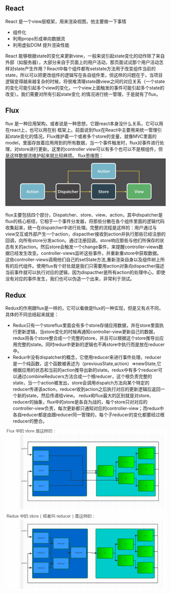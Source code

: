 ## React
React 是一个view层框架，用来渲染视图，他主要做一下事情
 - 组件化
 - 利用props形成单向数据流
 - 利用虚拟DOM 提升渲染性能

React 能够根据state的变化来更新view，一般来说引起state变化的动作除了来自外部（如服务器），大部分来自于页面上的用户活动，那页面试试那个用户活动怎样对state产生作用？React中每个组件都有setstate方法用于改变组件当前的state，所以可以把更改组件的逻辑写在各自组件里，但这样的问题在于，当项目逻辑变得越来越复杂的时候，将很难清理state跟view之间的对应关系（一个state的变化可能引起多个view的变化，一个view上面触发的事件可能引起多个state的改变）。我们需要对所有引起state变化 的情况进行统一管理，于是就有了flux。

## Flux
  flux 是一种应用架构，或者说是一种思想，它跟react本身没什么关系，它可以用在react上，也可以用在别
框架上。前面说到flux在React中主要用来统一管理引起state变化的情况。Flux维护着一个或者多个store的变量，就像MVC里面的model，里面存放着应用用到的所有数据，当一个事件触发时，flux对事件进行处理，对store进行更新。这里的controller view可以有多个也可以不是根组件，但是这样数据流维护起来就比较麻烦。
flux思维图：
 ![](flux.png)

  flux主要包括四个部分，Dispatcher、store、view、action，其中dispatcher是flux的核心枢纽，它相于一个事件分发器，将那些分散在各个组件里面的逻辑代码收集起来，统一在dispatcher中进行处理。完整的流程是这样的：用户通过与view交互或外部产生一个action，dispacther接收到action并执行那些已经注册的回调，向所有store分发action。通过注册回调，store响应那些与他们所保存的状态有关的action。然后store会触发一个change事件，来提醒controller-views数据已经发生改变。controller-views监听这些事件，并重新重store中获取数据。这些controller-views调用他们自己的setState方法,重新渲染自身以及组件树上所有的后代组件。使用flux有个好处就是我们只需要用action对象向dispacther描述当前事件就可以执行对应的逻辑，因为dispacther是所有action的处理中心，即使没有对应的事件发生，我们也可以伪造一个出来，非常利于测试。

## Redux
  Redux的作用跟flux是一样的，它可以看做是flux的一种实现，但是又有点不同，具体的不同总结起来就是：
- Redux只有一个storeflux里面会有多个store存储应用数据，并在store里面执行更新逻辑，当store变化的时候再通知controller-view更新自己的数据，redux将各个store整合成一个完整的store，并且可以根据这个store推导出应用完整的state。同时redux中更新的逻辑也不再store中执行而是放在reducer中。
- Redux中没有dispatcher的概念，它使用reducer来进行事件处理，reducer是一个纯函数，这个函数被表述为（previousState,action）=>newState,它根据应用的状态和当前的action推导出新的state。redux中有多个reducer可以通过combineReducers方法合成一个根reducer，这个根负责完整的state，当一个action被发出，store会调用dispatch方法向某个特定的reducer传递该action，reducer收到action之后执行对应的更新逻辑后返回一个新的state，然后传递给view。
  redux和flux最大的区别就是对store、reducer的抽象，flux中的store是各自为战的，每个store只对对应的controller-view负责，每次更新都只通知对应的controller-view；而redux中各自reducer都是由跟reducer同一管理的，每个子reducer的变化都要经过根reducer的整合。

 ![](redux.png)
 
